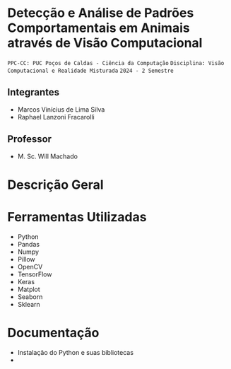 # Detecção e Análise de Padrões Comportamentais em Animais através de Visão Computacional

`PPC-CC: PUC Poços de Caldas - Ciência da Computação`
`Disciplina: Visão Computacional e Realidade Misturada`
`2024 - 2 Semestre `

## Integrantes

- Marcos Vinícius de Lima Silva
- Raphael Lanzoni Fracarolli

## Professor

- M. Sc. Will Machado

# Descrição Geral


# Ferramentas Utilizadas

- Python
- Pandas
- Numpy
- Pillow
- OpenCV
- TensorFlow
- Keras
- Matplot
- Seaborn
- Sklearn


# Documentação

- Instalação do Python e suas bibliotecas
- 



